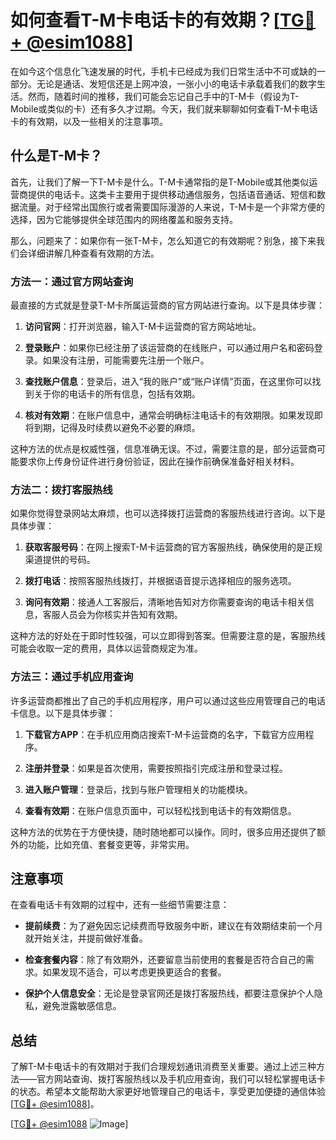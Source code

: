 # 如何查看T-M卡电话卡的有效期？[[TG💪+ @esim1088](https://t.me/s/esim1088)]

在如今这个信息化飞速发展的时代，手机卡已经成为我们日常生活中不可或缺的一部分。无论是通话、发短信还是上网冲浪，一张小小的电话卡承载着我们的数字生活。然而，随着时间的推移，我们可能会忘记自己手中的T-M卡（假设为T-Mobile或类似的卡）还有多久才过期。今天，我们就来聊聊如何查看T-M卡电话卡的有效期，以及一些相关的注意事项。

## 什么是T-M卡？

首先，让我们了解一下T-M卡是什么。T-M卡通常指的是T-Mobile或其他类似运营商提供的电话卡。这类卡主要用于提供移动通信服务，包括语音通话、短信和数据流量。对于经常出国旅行或者需要国际漫游的人来说，T-M卡是一个非常方便的选择，因为它能够提供全球范围内的网络覆盖和服务支持。

那么，问题来了：如果你有一张T-M卡，怎么知道它的有效期呢？别急，接下来我们会详细讲解几种查看有效期的方法。

### 方法一：通过官方网站查询

最直接的方式就是登录T-M卡所属运营商的官方网站进行查询。以下是具体步骤：

1. **访问官网**：打开浏览器，输入T-M卡运营商的官方网站地址。
   
2. **登录账户**：如果你已经注册了该运营商的在线账户，可以通过用户名和密码登录。如果没有注册，可能需要先注册一个账户。

3. **查找账户信息**：登录后，进入“我的账户”或“账户详情”页面，在这里你可以找到关于你的电话卡的所有信息，包括有效期。

4. **核对有效期**：在账户信息中，通常会明确标注电话卡的有效期限。如果发现即将到期，记得及时续费以避免不必要的麻烦。

这种方法的优点是权威性强，信息准确无误。不过，需要注意的是，部分运营商可能要求你上传身份证件进行身份验证，因此在操作前确保准备好相关材料。

### 方法二：拨打客服热线

如果你觉得登录网站太麻烦，也可以选择拨打运营商的客服热线进行咨询。以下是具体步骤：

1. **获取客服号码**：在网上搜索T-M卡运营商的官方客服热线，确保使用的是正规渠道提供的号码。

2. **拨打电话**：按照客服热线拨打，并根据语音提示选择相应的服务选项。

3. **询问有效期**：接通人工客服后，清晰地告知对方你需要查询的电话卡相关信息，客服人员会为你核实并告知有效期。

这种方法的好处在于即时性较强，可以立即得到答案。但需要注意的是，客服热线可能会收取一定的费用，具体以运营商规定为准。

### 方法三：通过手机应用查询

许多运营商都推出了自己的手机应用程序，用户可以通过这些应用管理自己的电话卡信息。以下是具体步骤：

1. **下载官方APP**：在手机应用商店搜索T-M卡运营商的名字，下载官方应用程序。

2. **注册并登录**：如果是首次使用，需要按照指引完成注册和登录过程。

3. **进入账户管理**：登录后，找到与账户管理相关的功能模块。

4. **查看有效期**：在账户信息页面中，可以轻松找到电话卡的有效期信息。

这种方法的优势在于方便快捷，随时随地都可以操作。同时，很多应用还提供了额外的功能，比如充值、套餐变更等，非常实用。

## 注意事项

在查看电话卡有效期的过程中，还有一些细节需要注意：

- **提前续费**：为了避免因忘记续费而导致服务中断，建议在有效期结束前一个月就开始关注，并提前做好准备。
  
- **检查套餐内容**：除了有效期外，还要留意当前使用的套餐是否符合自己的需求。如果发现不适合，可以考虑更换更适合的套餐。

- **保护个人信息安全**：无论是登录官网还是拨打客服热线，都要注意保护个人隐私，避免泄露敏感信息。

## 总结

了解T-M卡电话卡的有效期对于我们合理规划通讯消费至关重要。通过上述三种方法——官方网站查询、拨打客服热线以及手机应用查询，我们可以轻松掌握电话卡的状态。希望本文能帮助大家更好地管理自己的电话卡，享受更加便捷的通信体验[[TG💪+ @esim1088](https://t.me/s/esim1088)]。

[[TG💪+ @esim1088](https://t.me/s/esim1088) ![Image](https://i.postimg.cc/4NQfJmqS/Snipaste-2025-05-13-00-14-12.png)]